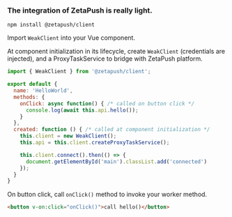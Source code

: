 ### The integration of ZetaPush is really light.

```console
npm install @zetapush/client
```

Import `WeakClient` into your Vue component.

At component initialization in its lifecycle, create `WeakClient` (credentials are injected), and a ProxyTaskService to bridge with ZetaPush platform.

```js
import { WeakClient } from '@zetapush/client';

export default {
  name: 'HelloWorld',
  methods: {
    onClick: async function() { /* called on button click */
      console.log(await this.api.hello());
    }
  },
  created: function () { /* called at component initialization */
    this.client = new WeakClient();
    this.api = this.client.createProxyTaskService();

    this.client.connect().then(() => {
      document.getElementById('main').classList.add('connected')
    });
  }
}
```

On button click, call `onClick()` method to invoke your worker method.

```html
<button v-on:click="onClick()">call hello()</button>
```